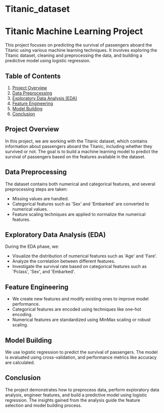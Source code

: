 # Titanic_dataset
# Titanic Machine Learning Project

This project focuses on predicting the survival of passengers aboard the Titanic using various machine learning techniques. It involves exploring the Titanic dataset, cleaning and preprocessing the data, and building a predictive model using logistic regression.

## Table of Contents
1. [Project Overview](#project-overview)
2. [Data Preprocessing](#data-preprocessing)
3. [Exploratory Data Analysis (EDA)](#exploratory-data-analysis-eda)
4. [Feature Engineering](#feature-engineering)
5. [Model Building](#model-building)
6. [Conclusion](#conclusion)

## Project Overview
In this project, we are working with the Titanic dataset, which contains information about passengers aboard the Titanic, including whether they survived or not. The goal is to build a machine learning model to predict the survival of passengers based on the features available in the dataset.

## Data Preprocessing
The dataset contains both numerical and categorical features, and several preprocessing steps are taken:
- Missing values are handled.
- Categorical features such as 'Sex' and 'Embarked' are converted to numerical values.
- Feature scaling techniques are applied to normalize the numerical features.

## Exploratory Data Analysis (EDA)
During the EDA phase, we:
- Visualize the distribution of numerical features such as 'Age' and 'Fare'.
- Analyze the correlation between different features.
- Investigate the survival rate based on categorical features such as 'Pclass', 'Sex', and 'Embarked'.

## Feature Engineering
- We create new features and modify existing ones to improve model performance.
- Categorical features are encoded using techniques like one-hot encoding.
- Numerical features are standardized using MinMax scaling or robust scaling.

## Model Building
We use logistic regression to predict the survival of passengers. The model is evaluated using cross-validation, and performance metrics like accuracy are calculated.

## Conclusion
The project demonstrates how to preprocess data, perform exploratory data analysis, engineer features, and build a predictive model using logistic regression. The insights gained from the analysis guide the feature selection and model building process.

